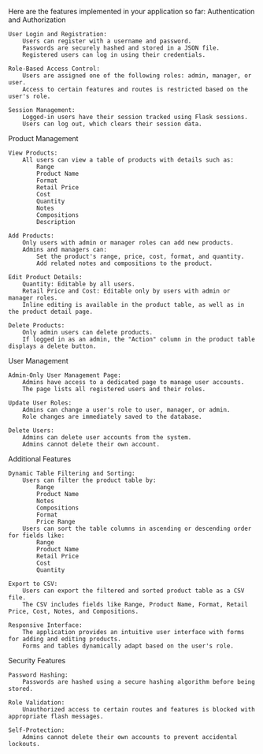 Here are the features implemented in your application so far:
Authentication and Authorization

    User Login and Registration:
        Users can register with a username and password.
        Passwords are securely hashed and stored in a JSON file.
        Registered users can log in using their credentials.

    Role-Based Access Control:
        Users are assigned one of the following roles: admin, manager, or user.
        Access to certain features and routes is restricted based on the user's role.

    Session Management:
        Logged-in users have their session tracked using Flask sessions.
        Users can log out, which clears their session data.

Product Management

    View Products:
        All users can view a table of products with details such as:
            Range
            Product Name
            Format
            Retail Price
            Cost
            Quantity
            Notes
            Compositions
            Description

    Add Products:
        Only users with admin or manager roles can add new products.
        Admins and managers can:
            Set the product's range, price, cost, format, and quantity.
            Add related notes and compositions to the product.

    Edit Product Details:
        Quantity: Editable by all users.
        Retail Price and Cost: Editable only by users with admin or manager roles.
        Inline editing is available in the product table, as well as in the product detail page.

    Delete Products:
        Only admin users can delete products.
        If logged in as an admin, the "Action" column in the product table displays a delete button.

User Management

    Admin-Only User Management Page:
        Admins have access to a dedicated page to manage user accounts.
        The page lists all registered users and their roles.

    Update User Roles:
        Admins can change a user's role to user, manager, or admin.
        Role changes are immediately saved to the database.

    Delete Users:
        Admins can delete user accounts from the system.
        Admins cannot delete their own account.

Additional Features

    Dynamic Table Filtering and Sorting:
        Users can filter the product table by:
            Range
            Product Name
            Notes
            Compositions
            Format
            Price Range
        Users can sort the table columns in ascending or descending order for fields like:
            Range
            Product Name
            Retail Price
            Cost
            Quantity

    Export to CSV:
        Users can export the filtered and sorted product table as a CSV file.
        The CSV includes fields like Range, Product Name, Format, Retail Price, Cost, Notes, and Compositions.

    Responsive Interface:
        The application provides an intuitive user interface with forms for adding and editing products.
        Forms and tables dynamically adapt based on the user's role.

Security Features

    Password Hashing:
        Passwords are hashed using a secure hashing algorithm before being stored.

    Role Validation:
        Unauthorized access to certain routes and features is blocked with appropriate flash messages.

    Self-Protection:
        Admins cannot delete their own accounts to prevent accidental lockouts.
